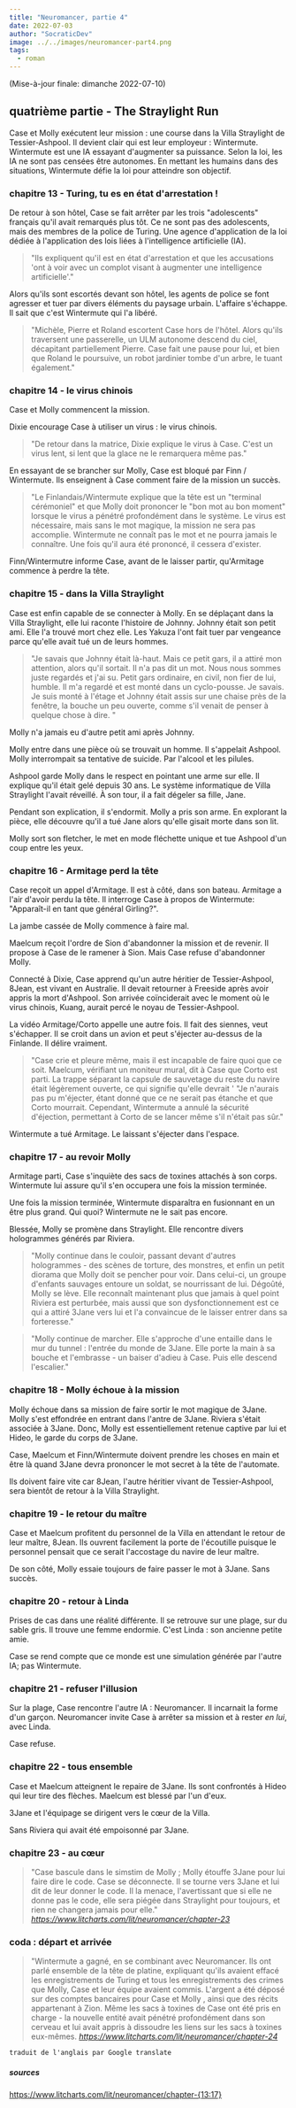 ```yaml
---
title: "Neuromancer, partie 4"
date: 2022-07-03
author: "SocraticDev"
image: ../../images/neuromancer-part4.png
tags:
  - roman
---
```

(Mise-à-jour finale: dimanche 2022-07-10)
## quatrième partie - The Straylight Run

Case et Molly exécutent leur mission : une course dans la Villa Straylight de Tessier-Ashpool. Il devient clair qui est leur employeur : Wintermute. Wintermute est une IA essayant d'augmenter sa puissance. Selon la loi, les IA ne sont pas censées être autonomes. En mettant les humains dans des situations, Wintermute défie la loi pour atteindre son objectif.

### chapitre 13 - Turing, tu es en état d'arrestation !

De retour à son hôtel, Case se fait arrêter par les trois "adolescents" français qu'il avait remarqués plus tôt. Ce ne sont pas des adolescents, mais des membres de la police de Turing. Une agence d'application de la loi dédiée à l'application des lois liées à l'intelligence artificielle (IA).

> "Ils expliquent qu'il est en état d'arrestation et que les accusations 'ont à voir avec un complot visant à augmenter une intelligence artificielle'."

Alors qu'ils sont escortés devant son hôtel, les agents de police se font agresser et tuer par divers éléments du paysage urbain. L'affaire s'échappe. Il sait que c'est Wintermute qui l'a libéré.

> "Michèle, Pierre et Roland escortent Case hors de l'hôtel. Alors qu'ils traversent une passerelle, un ULM autonome descend du ciel, décapitant partiellement Pierre. Case fait une pause pour lui, et bien que Roland le poursuive, un robot jardinier tombe d'un arbre, le tuant également."

### chapitre 14 - le virus chinois

Case et Molly commencent la mission.

Dixie encourage Case à utiliser un virus : le virus chinois.

> "De retour dans la matrice, Dixie explique le virus à Case. C'est un virus lent, si lent que la glace ne le remarquera même pas."

En essayant de se brancher sur Molly, Case est bloqué par Finn / Wintermute. Ils enseignent à Case comment faire de la mission un succès.

> "Le Finlandais/Wintermute explique que la tête est un "terminal cérémoniel" et que Molly doit prononcer le "bon mot au bon moment" lorsque le virus a pénétré profondément dans le système. Le virus est nécessaire, mais sans le mot magique, la mission ne sera pas accomplie. Wintermute ne connaît pas le mot et ne pourra jamais le connaître. Une fois qu'il aura été prononcé, il cessera d'exister.

Finn/Wintermutre informe Case, avant de le laisser partir, qu'Armitage commence à perdre la tête.

### chapitre 15 - dans la Villa Straylight

Case est enfin capable de se connecter à Molly. En se déplaçant dans la Villa Straylight, elle lui raconte l'histoire de Johnny. Johnny était son petit ami. Elle l'a trouvé mort chez elle. Les Yakuza l'ont fait tuer par vengeance parce qu'elle avait tué un de leurs hommes.

> "Je savais que Johnny était là-haut. Mais ce petit gars, il a attiré mon attention, alors qu'il sortait. Il n'a pas dit un mot. Nous nous sommes juste regardés et j'ai su. Petit gars ordinaire, en civil, non fier de lui, humble. Il m'a regardé et est monté dans un cyclo-pousse. Je savais. Je suis monté à l'étage et Johnny était assis sur une chaise près de la fenêtre, la bouche un peu ouverte, comme s'il venait de penser à quelque chose à dire. "

Molly n'a jamais eu d'autre petit ami après Johnny.

Molly entre dans une pièce où se trouvait un homme. Il s'appelait Ashpool. Molly interrompait sa tentative de suicide. Par l'alcool et les pilules.

Ashpool garde Molly dans le respect en pointant une arme sur elle. Il explique qu'il était gelé depuis 30 ans. Le système informatique de Villa Straylight l'avait réveillé. À son tour, il a fait dégeler sa fille, Jane.

Pendant son explication, il s'endormit. Molly a pris son arme. En explorant la pièce, elle découvre qu'il a tué Jane alors qu'elle gisait morte dans son lit.

Molly sort son fletcher, le met en mode fléchette unique et tue Ashpool d'un coup entre les yeux.

### chapitre 16 - Armitage perd la tête

Case reçoit un appel d'Armitage. Il est à côté, dans son bateau. Armitage a l'air d'avoir perdu la tête. Il interroge Case à propos de Wintermute: "Apparaît-il en tant que général Girling?".

La jambe cassée de Molly commence à faire mal.

Maelcum reçoit l'ordre de Sion d'abandonner la mission et de revenir. Il propose à Case de le ramener à Sion. Mais Case refuse d'abandonner Molly.

Connecté à Dixie, Case apprend qu'un autre héritier de Tessier-Ashpool, 8Jean, est vivant en Australie. Il devait retourner à Freeside après avoir appris la mort d'Ashpool. Son arrivée coïnciderait avec le moment où le virus chinois, Kuang, aurait percé le noyau de Tessier-Ashpool.

La vidéo Armitage/Corto appelle une autre fois. Il fait des siennes, veut s'échapper. Il se croit dans un avion et peut s'éjecter au-dessus de la Finlande. Il délire vraiment.

> "Case crie et pleure même, mais il est incapable de faire quoi que ce soit. Maelcum, vérifiant un moniteur mural, dit à Case que Corto est parti. La trappe séparant la capsule de sauvetage du reste du navire était légèrement ouverte, ce qui signifie qu'elle devrait ' "Je n'aurais pas pu m'éjecter, étant donné que ce ne serait pas étanche et que Corto mourrait. Cependant, Wintermute a annulé la sécurité d'éjection, permettant à Corto de se lancer même s'il n'était pas sûr."

Wintermute a tué Armitage. Le laissant s'éjecter dans l'espace.

### chapitre 17 - au revoir Molly

Armitage parti, Case s'inquiète des sacs de toxines attachés à son corps. Wintermute lui assure qu'il s'en occupera une fois la mission terminée.

Une fois la mission terminée, Wintermute disparaîtra en fusionnant en un être plus grand. Qui quoi? Wintermute ne le sait pas encore.

Blessée, Molly se promène dans Straylight. Elle rencontre divers hologrammes générés par Riviera.

> "Molly continue dans le couloir, passant devant d'autres hologrammes - des scènes de torture, des monstres, et enfin un petit diorama que Molly doit se pencher pour voir. Dans celui-ci, un groupe d'enfants sauvages entoure un soldat, se nourrissant de lui. Dégoûté, Molly se lève. Elle reconnaît maintenant plus que jamais à quel point Riviera est perturbée, mais aussi que son dysfonctionnement est ce qui a attiré 3Jane vers lui et l'a convaincue de le laisser entrer dans sa forteresse."

> "Molly continue de marcher. Elle s'approche d'une entaille dans le mur du tunnel : l'entrée du monde de 3Jane. Elle porte la main à sa bouche et l'embrasse - un baiser d'adieu à Case. Puis elle descend l'escalier."

### chapitre 18 - Molly échoue à la mission

Molly échoue dans sa mission de faire sortir le mot magique de 3Jane. Molly s'est effondrée en entrant dans l'antre de 3Jane. Riviera s'était associée à 3Jane. Donc, Molly est essentiellement retenue captive par lui et Hideo, le garde du corps de 3Jane.

Case, Maelcum et Finn/Wintermute doivent prendre les choses en main et être là quand 3Jane devra prononcer le mot secret à la tête de l'automate.

Ils doivent faire vite car 8Jean, l'autre héritier vivant de Tessier-Ashpool, sera bientôt de retour à la Villa Straylight.

### chapitre 19 - le retour du maître

Case et Maelcum profitent du personnel de la Villa en attendant le retour de leur maître, 8Jean. Ils ouvrent facilement la porte de l'écoutille puisque le personnel pensait que ce serait l'accostage du navire de leur maître.

De son côté, Molly essaie toujours de faire passer le mot à 3Jane. Sans succès.

### chapitre 20 - retour à Linda

Prises de cas dans une réalité différente. Il se retrouve sur une plage, sur du sable gris. Il trouve une femme endormie. C'est Linda : son ancienne petite amie.

Case se rend compte que ce monde est une simulation générée par l'autre IA; pas Wintermute.

### chapitre 21 - refuser l'illusion

Sur la plage, Case rencontre l'autre IA : Neuromancer. Il incarnait la forme d'un garçon. Neuromancer invite Case à arrêter sa mission et à rester _en lui_, avec Linda.

Case refuse.

### chapitre 22 - tous ensemble

Case et Maelcum atteignent le repaire de 3Jane. Ils sont confrontés à Hideo qui leur tire des flèches. Maelcum est blessé par l'un d'eux.

3Jane et l'équipage se dirigent vers le cœur de la Villa.

Sans Riviera qui avait été empoisonné par 3Jane.

### chapitre 23 - au cœur

> "Case bascule dans le simstim de Molly ; Molly étouffe 3Jane pour lui faire dire le code. Case se déconnecte. Il se tourne vers 3Jane et lui dit de leur donner le code. Il la menace, l'avertissant que si elle ne donne pas le code, elle sera piégée dans Straylight pour toujours, et rien ne changera jamais pour elle." <cite>https://www.litcharts.com/lit/neuromancer/chapter-23</cite>

### coda : départ et arrivée

> "Wintermute a gagné, en se combinant avec Neuromancer. Ils ont parlé ensemble de la tête de platine, expliquant qu'ils avaient effacé les enregistrements de Turing et tous les enregistrements des crimes que Molly, Case et leur équipe avaient commis. L'argent a été déposé sur des comptes bancaires pour Case et Molly , ainsi que des récits appartenant à Zion. Même les sacs à toxines de Case ont été pris en charge - la nouvelle entité avait pénétré profondément dans son cerveau et lui avait appris à dissoudre les liens sur les sacs à toxines eux-mêmes. <cite>https://www.litcharts.com/lit/neuromancer/chapter-24</cite>

`traduit de l'anglais par Google translate`

##### sources

https://www.litcharts.com/lit/neuromancer/chapter-{13:17}
